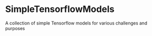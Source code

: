 # SimpleTensorflowModels
A collection of simple Tensorflow models for various challenges and purposes
